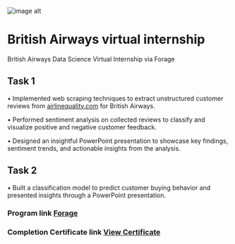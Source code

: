 
![image alt](https://user-images.githubusercontent.com/68168071/208015626-505dc939-4551-4ccc-a60e-18827d60bf66.png)

# British Airways virtual internship

British Airways Data Science Virtual Internship via Forage

## Task 1

•  Implemented web scraping techniques to extract unstructured customer reviews from [airlinequality.com](https://www.airlinequality.com/airline-reviews/british-airways) for British Airways.

•  Performed sentiment analysis on collected reviews to classify and visualize positive and negative customer feedback.

•  Designed an insightful PowerPoint presentation to showcase key findings, sentiment trends, and actionable insights from the analysis.

## Task 2 

•  Built a classification model to predict customer buying behavior and presented insights through a PowerPoint presentation.

### Program link  [Forage](https://www.theforage.com/simulations/british-airways/data-science-yqoz)  
### Completion Certificate link [View Certificate](https://forage-uploads-prod.s3.amazonaws.com/completion-certificates/tMjbs76F526fF5v3G/NjynCWzGSaWXQCxSX_tMjbs76F526fF5v3G_jEFAh8ihhQaCfxfoy_1747498386077_completion_certificate.pdf)  
 
